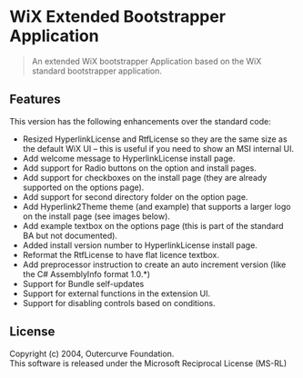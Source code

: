 # WiX Extended Bootstrapper Application

> An extended WiX bootstrapper Application based on the WiX standard bootstrapper application.

## Features

This version has the following enhancements over the standard code:

* Resized HyperlinkLicense and RtfLicense so they are the same size as the default WiX UI – this is useful if you need to show an MSI internal UI.
* Add welcome message to HyperlinkLicense install page.
* Add support for Radio buttons on the option and install pages.
* Add support for checkboxes on the install page (they are already supported on the options page).
* Add support for second directory folder on the option page.
* Add Hyperlink2Theme theme (and example) that supports a larger logo on the install page (see images below).
* Add example textbox on the options page (this is part of the standard BA but not documented).
* Added install version number to HyperlinkLicense install page.
* Reformat the RtfLicense to have flat licence textbox.
* Add preprocessor instruction to create an auto increment version (like the C# AssemblyInfo format 1.0.*)
* Support for Bundle self-updates
* Support for external functions in the extension UI.
* Support for disabling controls based on conditions.

## License

Copyright (c) 2004, Outercurve Foundation.  
This software is released under the Microsoft Reciprocal License (MS-RL)
